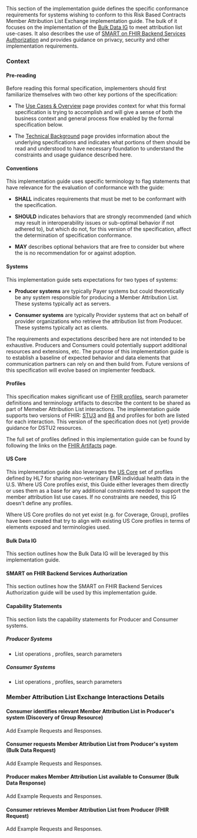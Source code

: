 This section of the implementation guide defines the specific conformance requirements for systems wishing to conform to this Risk Based Contracts Member Attribution List Exchange implementation guide.  The bulk of it focuses on the implementation of  the [Bulk Data IG](http://hl7.org/fhir/uv/bulkdata/index.html) to meet attribution list use-cases.  It also describes the use of [SMART on FHIR Backend Services Authorization](http://hl7.org/fhir/uv/bulkdata/authorization/index.html) and provides guidance on privacy, security and other implementation requirements.


### Context

#### Pre-reading
Before reading this formal specification, implementers should first familiarize themselves with two other key portions of the specification:

* The [Use Cases & Overview](usecases.html) page provides context for what this formal specification is trying to accomplish and will give a sense of both the business context and general process flow enabled by the formal specification below.

* The [Technical Background](background.html) page provides information about the underlying specifications and indicates what portions of them should be read and understood to have necessary foundation to understand the constraints and usage guidance described here.


#### Conventions
This implementation guide uses specific terminology to flag statements that have relevance for the evaluation of conformance with the guide:

* **SHALL** indicates requirements that must be met to be conformant with the specification.

* **SHOULD** indicates behaviors that are strongly recommended (and which may result in interoperability issues or sub-optimal behavior if not adhered to), but which do not, for this version of the specification, affect the determination of specification conformance.

* **MAY** describes optional behaviors that are free to consider but where the is no recommendation for or against adoption.


#### Systems

This implementation guide sets expectations for two types of systems:

* **Producer systems** are typically Payer systems but could theoretically be any system responsible for producing a Member Attribution List. These systems typically act as servers. 

* **Consumer systems** are typically Provider systems that act on behalf of provider organizations who retrieve the attribution list from Producer. These systems typically act as clients.

The requirements and expectations described here are not intended to be exhaustive. Producers and Consumers could potentially support additional resources and extensions, etc.  The purpose of this implementation guide is to establish a baseline of expected behavior and data elements that communication partners can rely on and then build from.  Future versions of this specification will evolve based on implementer feedback.


#### Profiles
This specification makes significant use of [FHIR profiles]({{site.data.fhir.path}}profiling.html), search parameter definitions and terminology artifacts to describe the content to be shared as part of Memeber Attribution List interactions. The implementation guide supports two versions of FHIR: [STU3](http://hl7.org/fhir/STU3) and [R4]({{site.data.fhir.path}}) and profiles for both are listed for each interaction.  This version of the specification does not (yet) provide guidance for DSTU2 resources.

The full set of profiles defined in this implementation guide can be found by following the links on the [FHIR Artifacts](artifacts.html) page.


#### US Core
This implementation guide also leverages the [US Core](http://hl7.org/fhir/us/core) set of profiles defined by HL7 for sharing non-veterinary EMR individual health data in the U.S.  Where US Core profiles exist, this Guide either leverages them directly or uses them as a base for any additional constraints needed to support the member attribution list use cases.  If no constraints are needed, this IG doesn't define any profiles.

Where US Core profiles do not yet exist (e.g. for Coverage, Group), profiles have been created that try to align with existing US Core profiles in terms of elements exposed and terminologies used.


#### Bulk Data IG 
This section outlines how the Bulk Data IG will be leveraged by this implementation guide. 



#### SMART on FHIR Backend Services Authorization
This section outlines how the SMART on FHIR Backend Services Authorization guide will be used by this implementation guide. 


#### Capability Statements
This section lists the capability statements for Producer and Consumer systems.

##### Producer Systems

* List operations , profiles, search parameters

##### Consumer Systems

* List operations , profiles, search parameters



### Member Attribution List Exchange Interactions Details

#### Consumer identifies relevant Member Attribution List in Producer's system (Discovery of Group Resource)

Add Example Requests and Responses.

#### Consumer requests Member Attribution List from Producer's system (Bulk Data Request)

Add Example Requests and Responses.

#### Producer makes Member Attribution List available to Consumer (Bulk Data Response)

Add Example Requests and Responses.

#### Consumer retrieves Member Attribution List from Producer (FHIR Request)

Add Example Requests and Responses.





